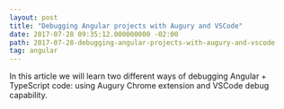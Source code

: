 ```yaml
---
layout: post
title: "Debugging Angular projects with Augury and VSCode"
date: 2017-07-28 09:35:12.000000000 -02:00
path: 2017-07-28-debugging-angular-projects-with-augury-and-vscode
tag: angular
---
```


In this article we will learn two different ways of debugging Angular + TypeScript code: using Augury Chrome extension and VSCode debug capability.

